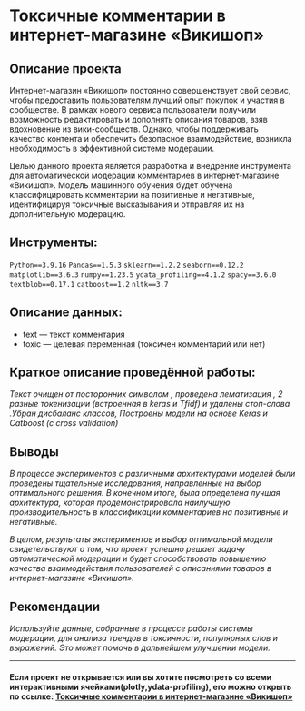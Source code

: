 # Токсичные комментарии в интернет-магазине «Викишоп»

## Описание проекта

Интернет-магазин «Викишоп» постоянно совершенствует свой сервис, чтобы предоставить пользователям лучший опыт покупок и участия в сообществе. В рамках нового сервиса пользователи получили возможность редактировать и дополнять описания товаров, взяв вдохновение из вики-сообществ. Однако, чтобы поддерживать качество контента и обеспечить безопасное взаимодействие, возникла необходимость в эффективной системе модерации.

Целью данного проекта является разработка и внедрение инструмента для автоматической модерации комментариев в интернет-магазине «Викишоп». Модель машинного обучения будет обучена классифицировать комментарии на позитивные и негативные, идентифицируя токсичные высказывания и отправляя их на дополнительную модерацию.

## Инструменты:

`Python==3.9.16`
`Pandas==1.5.3`
`sklearn==1.2.2`
`seaborn==0.12.2`
`matplotlib==3.6.3`
`numpy==1.23.5`
`ydata_profiling==4.1.2`
`spacy==3.6.0`
`textblob==0.17.1`
`catboost==1.2`
`nltk==3.7`

## Описание данных:

- text — текст комментария
- toxic — целевая переменная (токсичен комментарий или нет)

## Краткое описание проведённой работы:
<i> 
Текст очищен от посторонних символом , проведена лематизация , 2 разные токенизации (встроенная в keras и Tfidf) и удалены стоп-слова .Убран дисбаланс классов, Построены модели на основе Keras и Catboost (c cross validation)</i>

## Выводы
<i>В процессе экспериментов с различными архитектурами моделей были проведены тщательные исследования, направленные на выбор оптимального решения. В конечном итоге, была определена лучшая архитектура, которая продемонстрировала наилучшую производительность в классификации комментариев на позитивные и негативные. 

В целом, результаты экспериментов и выбор оптимальной модели свидетельствуют о том, что проект успешно решает задачу автоматической модерации и будет способствовать повышению качества взаимодействия пользователей с описаниями товаров в интернет-магазине «Викишоп».</i>

## Рекомендации
<i>Используйте данные, собранные в процессе работы системы модерации, для анализа трендов в токсичности, популярных слов и выражений. Это может помочь в дальнейшем улучшении модели.
</i>

---

#### Если проект не открывается или вы хотите посмотреть со всеми интерактивными ячейками(plotly,ydata-profiling), его можно открыть по ссылке: <a href='https://nbviewer.org/github/verydirtyhands/taxi_counter/blob/main/p12f.ipynb'>Токсичные комментарии в интернет-магазине «Викишоп»</a>
